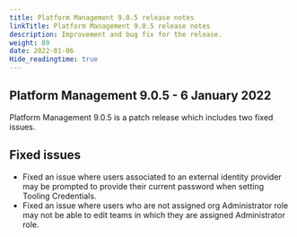 ```yaml
---
title: Platform Management 9.0.5 release notes
linkTitle: Platform Management 9.0.5 release notes
description: Improvement and bug fix for the release.
weight: 89
date: 2022-01-06
Hide_readingtime: true
---
```


## Platform Management 9.0.5 - 6 January 2022

Platform Management 9.0.5 is a patch release which includes two fixed issues.

## Fixed issues

* Fixed an issue where users associated to an external identity provider may be prompted to provide their current password when setting Tooling Credentials.
* Fixed an issue where users who are not assigned org Administrator role may not be able to edit teams in which they are assigned Administrator role.

